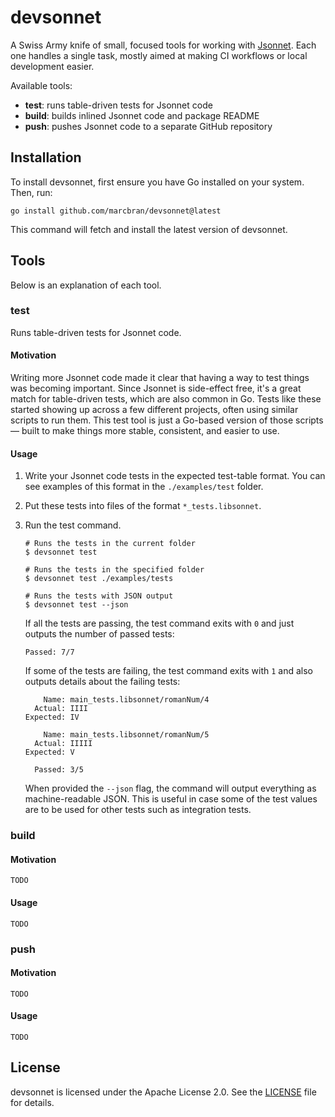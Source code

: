 # devsonnet

A Swiss Army knife of small, focused tools for working with [Jsonnet](https://jsonnet.org/).
Each one handles a single task, mostly aimed at making CI workflows or local development easier.

Available tools:

- **test**: runs table-driven tests for Jsonnet code
- **build**: builds inlined Jsonnet code and package README
- **push**: pushes Jsonnet code to a separate GitHub repository

## Installation

To install devsonnet, first ensure you have Go installed on your system. Then, run:

```shell
go install github.com/marcbran/devsonnet@latest
```

This command will fetch and install the latest version of devsonnet.

## Tools

Below is an explanation of each tool.

### test

Runs table-driven tests for Jsonnet code.

#### Motivation

Writing more Jsonnet code made it clear that having a way to test things was becoming important.
Since Jsonnet is side-effect free, it's a great match for table-driven tests, which are also common in Go.
Tests like these started showing up across a few different projects, often using similar scripts to run them.
This test tool is just a Go-based version of those scripts — built to make things more stable, consistent, and easier to use.

#### Usage

1. Write your Jsonnet code tests in the expected test-table format.
   You can see examples of this format in the `./examples/test` folder.
2. Put these tests into files of the format `*_tests.libsonnet`.
3. Run the test command.
   ```shell
   # Runs the tests in the current folder
   $ devsonnet test
   
   # Runs the tests in the specified folder
   $ devsonnet test ./examples/tests
   
   # Runs the tests with JSON output
   $ devsonnet test --json
   ```
   
   If all the tests are passing, the test command exits with `0` and just outputs the number of passed tests:
   ```
   Passed: 7/7
   ```

   If some of the tests are failing, the test command exits with `1` and also outputs details about the failing tests:
   ```
       Name: main_tests.libsonnet/romanNum/4
     Actual: IIII
   Expected: IV

       Name: main_tests.libsonnet/romanNum/5
     Actual: IIIII
   Expected: V

     Passed: 3/5
   ```

   When provided the `--json` flag, the command will output everything as machine-readable JSON.
   This is useful in case some of the test values are to be used for other tests such as integration tests.

### build

#### Motivation

`TODO`

#### Usage

`TODO`

### push

#### Motivation

`TODO`

#### Usage

`TODO`

## License

devsonnet is licensed under the Apache License 2.0. See the [LICENSE](./LICENSE) file for details.
